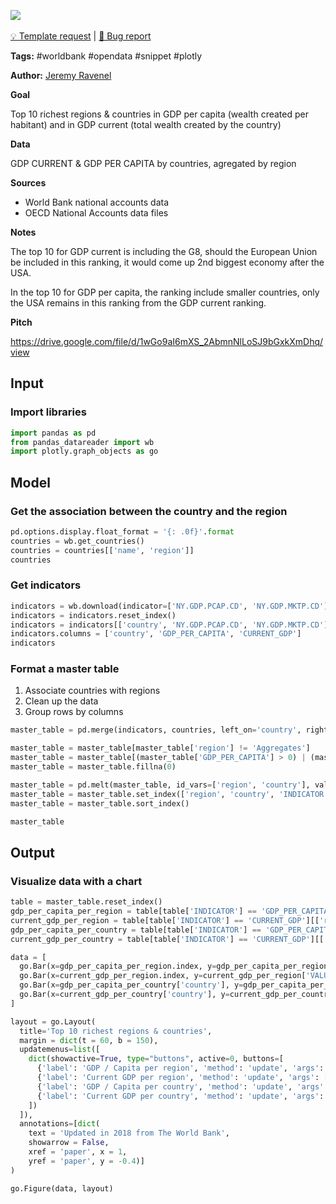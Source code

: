 <a href="https://app.naas.ai/user-redirect/naas/downloader?url=https://raw.githubusercontent.com/jupyter-naas/awesome-notebooks/master/WorldBank/WorldBank_Richest_countries_top10.ipynb" target="_parent"><img src="https://naasai-public.s3.eu-west-3.amazonaws.com/open_in_naas.svg"/></a><br><br><a href="https://github.com/jupyter-naas/awesome-notebooks/issues/new?assignees=&labels=&template=template-request.md&title=Tool+-+Action+of+the+notebook+">💡 Template request</a> | <a href="https://github.com/jupyter-naas/awesome-notebooks/issues/new?assignees=&labels=&template=bug_report.md&title=WorldBank+-+Richest+countries+top10:+Error+short+description">🚨 Bug report</a>

**Tags:** #worldbank #opendata #snippet #plotly

**Author:** [Jeremy Ravenel](https://www.linkedin.com/in/ACoAAAJHE7sB5OxuKHuzguZ9L6lfDHqw--cdnJg/)

**Goal**

Top 10 richest regions & countries in GDP per capita (wealth created per habitant) and in GDP current (total wealth created by the country)

**Data**

GDP CURRENT & GDP PER CAPITA by countries, agregated by region

**Sources**

* World Bank national accounts data
* OECD National Accounts data files 

**Notes**

The top 10 for GDP current is including the G8, should the European Union be included in this ranking, it would come up 2nd biggest economy after the USA. 

In the top 10 for GDP per capita, the ranking include smaller countries, only the USA remains in this ranking from the GDP current ranking.


**Pitch**

https://drive.google.com/file/d/1wGo9aI6mXS_2AbmnNlLoSJ9bGxkXmDhq/view

## Input

### Import libraries


```python
import pandas as pd
from pandas_datareader import wb
import plotly.graph_objects as go
```

## Model

### Get the association between the country and the region


```python
pd.options.display.float_format = '{: .0f}'.format
countries = wb.get_countries()
countries = countries[['name', 'region']]
countries
```

### Get indicators



```python
indicators = wb.download(indicator=['NY.GDP.PCAP.CD', 'NY.GDP.MKTP.CD'], country='all', start=2018, end=2018)
indicators = indicators.reset_index()
indicators = indicators[['country', 'NY.GDP.PCAP.CD', 'NY.GDP.MKTP.CD']]
indicators.columns = ['country', 'GDP_PER_CAPITA', 'CURRENT_GDP']
indicators
```

### Format a master table

1. Associate countries with regions
1. Clean up the data
1. Group rows by columns 


```python
master_table = pd.merge(indicators, countries, left_on='country', right_on='name')

master_table = master_table[master_table['region'] != 'Aggregates']
master_table = master_table[(master_table['GDP_PER_CAPITA'] > 0) | (master_table['CURRENT_GDP'] > 0)]
master_table = master_table.fillna(0)

master_table = pd.melt(master_table, id_vars=['region', 'country'], value_vars=['GDP_PER_CAPITA', 'CURRENT_GDP'], var_name='INDICATOR', value_name='VALUE')
master_table = master_table.set_index(['region', 'country', 'INDICATOR'])
master_table = master_table.sort_index()

master_table
```

## Output

### Visualize data with a chart


```python
table = master_table.reset_index()
gdp_per_capita_per_region = table[table['INDICATOR'] == 'GDP_PER_CAPITA'][['region', 'VALUE']].groupby('region').mean().sort_values('VALUE', ascending=False)
current_gdp_per_region = table[table['INDICATOR'] == 'CURRENT_GDP'][['region', 'VALUE']].groupby('region').mean().sort_values('VALUE', ascending=False)
gdp_per_capita_per_country = table[table['INDICATOR'] == 'GDP_PER_CAPITA'][['country', 'VALUE']].sort_values('VALUE', ascending=False).head(10)
current_gdp_per_country = table[table['INDICATOR'] == 'CURRENT_GDP'][['country', 'VALUE']].sort_values('VALUE', ascending=False).head(10)

data = [
  go.Bar(x=gdp_per_capita_per_region.index, y=gdp_per_capita_per_region['VALUE'], text=gdp_per_capita_per_region['VALUE'], textposition='outside'),
  go.Bar(x=current_gdp_per_region.index, y=current_gdp_per_region['VALUE'], text=current_gdp_per_region['VALUE'], textposition='outside', visible=False),
  go.Bar(x=gdp_per_capita_per_country['country'], y=gdp_per_capita_per_country['VALUE'], text=gdp_per_capita_per_country['VALUE'], textposition='outside', visible=False),
  go.Bar(x=current_gdp_per_country['country'], y=current_gdp_per_country['VALUE'], text=current_gdp_per_country['VALUE'], textposition='outside', visible=False),
]

layout = go.Layout(
  title='Top 10 richest regions & countries',
  margin = dict(t = 60, b = 150),
  updatemenus=list([
    dict(showactive=True, type="buttons", active=0, buttons=[
      {'label': 'GDP / Capita per region', 'method': 'update', 'args': [{'visible': [True, False, False, False]}]},
      {'label': 'Current GDP per region', 'method': 'update', 'args': [{'visible': [False, True, False, False]}]},
      {'label': 'GDP / Capita per country', 'method': 'update', 'args': [{'visible': [False, False, True, False]}]},
      {'label': 'Current GDP per country', 'method': 'update', 'args': [{'visible': [False, False, False, True]}]}
    ])
  ]),
  annotations=[dict(
    text = 'Updated in 2018 from The World Bank',
    showarrow = False,
    xref = 'paper', x = 1,
    yref = 'paper', y = -0.4)]
)

go.Figure(data, layout)
```
